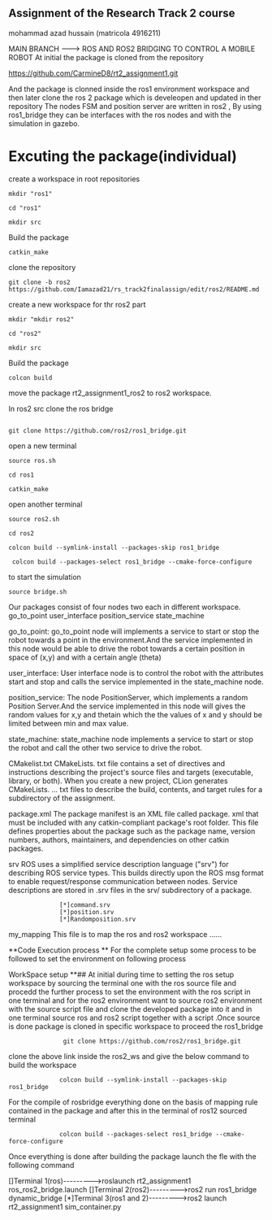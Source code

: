 ## Assignment of the Research Track 2 course 
 mohammad azad hussain (matricola 4916211)

MAIN BRANCH ---> ROS AND ROS2 BRIDGING TO CONTROL A MOBILE ROBOT
At initial the package is cloned from the repository

https://github.com/CarmineD8/rt2_assignment1.git

And the package is clonned inside the ros1 environment workspace and then later clone the ros 2 package which is develeopen and updated in ther repository
The nodes FSM and position server are written in ros2 , By using ros1_bridge they can be interfaces with the ros nodes and with the simulation in gazebo.

# Excuting the package(individual)

create a workspace in root repositories



```
mkdir "ros1"
```

```
cd "ros1"
```

```
mkdir src
```

Build the package

```
catkin_make
```

clone the repository 

```
git clone -b ros2 https://github.com/Iamazad21/rs_track2finalassign/edit/ros2/README.md

```

create a new workspace for thr ros2 part


```
mkdir "mkdir ros2"
```

```
cd "ros2"
```

```
mkdir src
```

Build the package

```
colcon build
```

move the package  rt2_assignment1_ros2 to ros2 workspace.


In ros2 src clone the ros bridge

```

git clone https://github.com/ros2/ros1_bridge.git
```

open a new terminal

```
source ros.sh
```

```
cd ros1
```

```
catkin_make
```

open another terminal

```
source ros2.sh
```

```
cd ros2
```

```
colcon build --symlink-install --packages-skip ros1_bridge
```

```
 colcon build --packages-select ros1_bridge --cmake-force-configure

```

to start the simulation

```
source bridge.sh
```

Our packages consist of four nodes two each in different workspace.
go_to_point
user_interface
position_service
state_machine

go_to_point:
go_to_point node will implements a service to start or stop the robot towards a point in the environment.And the service implemented in this node would be able to drive the robot towards a certain position in space of (x,y) and with a certain angle (theta)

user_interface:
User interface node is to control the robot with the attributes start and stop and calls the service implemented in the state_machine node.

position_service:
The node PositionServer, which implements a random Position Server.And the service implemented in this node will gives the random values for x,y and thetain which the the values of x and y should be limited between min and max value.

state_machine:
state_machine node implements a service to start or stop the robot and call the other two service to drive the robot.

CMakelist.txt
CMakeLists. txt file contains a set of directives and instructions describing the project's source files and targets (executable, library, or both). When you create a new project, CLion generates CMakeLists. ... txt files to describe the build, contents, and target rules for a subdirectory of the assignment.

package.xml
The package manifest is an XML file called package. xml that must be included with any catkin-compliant package's root folder. This file defines properties about the package such as the package name, version numbers, authors, maintainers, and dependencies on other catkin packages.

srv
ROS uses a simplified service description language ("srv") for describing ROS service types. This builds directly upon the ROS msg format to enable request/response communication between nodes. Service descriptions are stored in .srv files in the srv/ subdirectory of a package.

                  [*]command.srv
                  [*]position.srv
                  [*]Randomposition.srv
my_mapping
This file is to map the ros and ros2 workspace ......

**Code Execution process **
For the complete setup some process to be followed to set the environment on following process

WorkSpace setup **##
At initial during time to setting the ros setup workspace by sourcing the terminal one with the ros source file and procedd the further process to set the environment with the ros script in one terminal and for the ros2 environment want to source ros2 environment with the source script file and clone the developed package into it and in one terminal source ros and ros2 script together with a script .Once source is done package is cloned in specific workspace to proceed the ros1_bridge

                   git clone https://github.com/ros2/ros1_bridge.git
clone the above link inside the ros2_ws and give the below command to build the workspace

                  colcon build --symlink-install --packages-skip ros1_bridge  
For the compile of rosbridge everything done on the basis of mapping rule contained in the package and after this in the terminal of ros12 sourced terminal

                  colcon build --packages-select ros1_bridge --cmake-force-configure
Once everything is done after building the package launch the fle with the following command

[]Terminal 1(ros)--------->roslaunch rt2_assignment1 ros_ros2_bridge.launch
[]Terminal 2(ros2)--------->ros2 run ros1_bridge dynamic_bridge
[*]Terminal 3(ros1 and 2)--------->ros2 launch rt2_assignment1 sim_container.py
